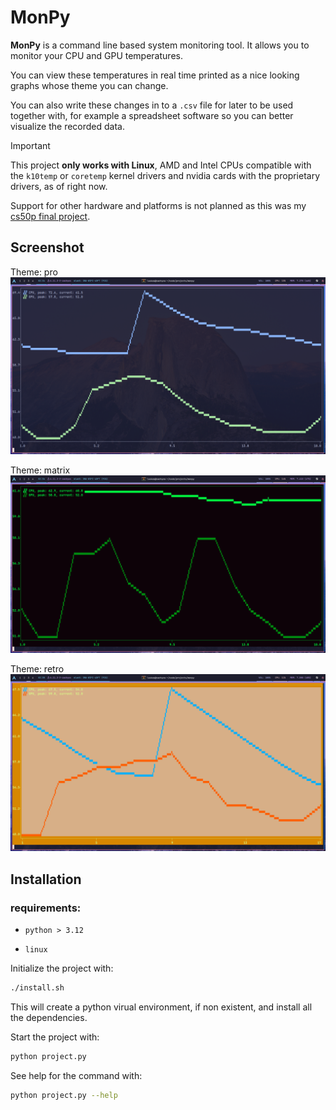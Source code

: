 # MonPy
**MonPy** is a command line based system monitoring tool. It allows you to
monitor your CPU and GPU temperatures.

You can view these temperatures in real time printed as a nice looking graphs
whose theme you can change. 

You can also write these changes in to a `.csv` file for later to be used
together with, for example a spreadsheet software so you can better visualize
the recorded data.

> [!IMPORTANT]
> This project **only works with Linux**, AMD and Intel CPUs compatible
> with the `k10temp` or `coretemp` kernel drivers and nvidia cards with the proprietary
> drivers, as of right now.

Support for other hardware and platforms is not planned as this was my [cs50p final project](https://cs50.harvard.edu/python/2022/project/).

## Screenshot
Theme: pro
![Monitoring with the pro theme](./asssets/preview_1.png) 

Theme: matrix
![Monitoring with the matrix theme](./asssets/preview_2.png) 

Theme: retro
![Monitoring with the retro theme](./asssets/preview_3.png) 

## Installation
### requirements:
- `python > 3.12`

- `linux`

Initialize the project with:
```bash
./install.sh
```
This will create a python virual environment, if non existent, and install all the
dependencies.

Start the project with:
```bash
python project.py
```

See help for the command with:
```bash
python project.py --help
```
